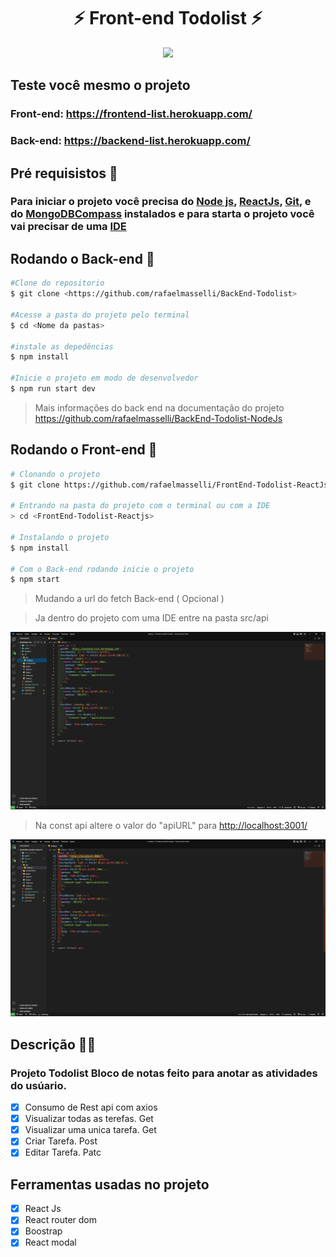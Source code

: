 <h1 align="center"> ⚡ Front-end Todolist ⚡</h1>


<div align="center">  
 <img width="150" src="https://cdn.jsdelivr.net/gh/devicons/devicon/icons/react/react-original.svg" />
</div>

## Teste você mesmo o projeto

### Front-end:  <https://frontend-list.herokuapp.com/>

### Back-end: <https://backend-list.herokuapp.com/>

## Pré requisistos 📝

### Para iniciar o projeto você precisa do <a href="https://nodejs.org/en/download/">Node js</a>, <a href="https://create-react-app.dev/docs/getting-started/">ReactJs</a>, <a href="https://git-scm.com/downloads">Git</a>, e do <a href="https://www.mongodb.com/try/download/community">MongoDBCompass</a> instalados e para starta o projeto você vai precisar de uma <a href="https://code.visualstudio.com/download">IDE</a>


## Rodando o Back-end 🎲

```bash
#Clone do repositorio
$ git clone <https://github.com/rafaelmasselli/BackEnd-Todolist>

#Acesse a pasta do projeto pelo terminal
$ cd <Nome da pastas>

#instale as depedências
$ npm install

#Inicie o projeto em modo de desenvolvedor
$ npm run start dev


```

> Mais informações do back end na documentação do projeto <https://github.com/rafaelmasselli/BackEnd-Todolist-NodeJs>

## Rodando o Front-end 🎲

``` bash
# Clonando o projeto
$ git clone https://github.com/rafaelmasselli/FrontEnd-Todolist-ReactJs

# Entrando na pasta do projeto com o terminal ou com a IDE
> cd <FrontEnd-Todolist-Reactjs>

# Instalando o projeto 
$ npm install 

# Com o Back-end rodando inicie o projeto 
$ npm start

```

> Mudando a url do fetch Back-end ( Opcional )

> Ja dentro do projeto com uma IDE entre na pasta src/api

![Achando a api do front end](./Readme/ApiUrl.png)

> Na const api altere o valor do "apiURL" para <http://localhost:3001/>

![Mudando a api do projeto para o back end local](./Readme/Api3001.png)


## Descrição 🐱‍👤

### Projeto Todolist Bloco de notas feito para anotar as atividades do usúario.

- [x] Consumo de Rest api com axios
- [x] Visualizar todas as terefas. Get
- [x] Visualizar uma unica tarefa. Get
- [x] Criar Tarefa. Post
- [x] Editar Tarefa. Patc

## Ferramentas usadas no projeto 

- [x] React Js
- [x] React router dom
- [x] Boostrap
- [x] React modal
